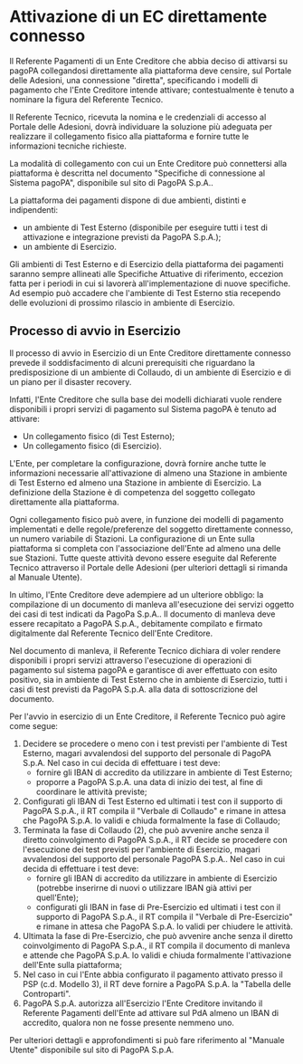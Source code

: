 Attivazione di un EC direttamente connesso
==========================================

Il Referente Pagamenti di un Ente Creditore che abbia deciso di attivarsi su pagoPA collegandosi direttamente alla piattaforma deve censire, sul Portale delle Adesioni, una connessione "diretta", specificando i modelli di pagamento che l'Ente Creditore intende attivare; contestualmente è tenuto a nominare la figura del Referente Tecnico.

Il Referente Tecnico, ricevuta la nomina e le credenziali di accesso al Portale delle Adesioni, dovrà individuare la soluzione più adeguata per realizzare il collegamento fisico alla piattaforma e fornire tutte le informazioni tecniche richieste.

La modalità di collegamento con cui un Ente Creditore può connettersi alla piattaforma è descritta nel documento "Specifiche di connessione al Sistema pagoPA", disponibile sul sito di PagoPA S.p.A..

La piattaforma dei pagamenti dispone di due ambienti, distinti e indipendenti: 

* un ambiente di Test Esterno (disponibile per eseguire tutti i test di attivazione e integrazione previsti da PagoPA S.p.A.);
* un ambiente di Esercizio.

Gli ambienti di Test Esterno e di Esercizio della piattaforma dei pagamenti saranno sempre allineati alle Specifiche Attuative di riferimento, eccezion fatta per i periodi in cui si lavorerà all'implementazione di nuove specifiche. Ad esempio può accadere che l'ambiente di Test Esterno stia recependo delle evoluzioni di prossimo rilascio in ambiente di Esercizio.

## Processo di avvio in Esercizio

Il processo di avvio in Esercizio di un Ente Creditore direttamente connesso prevede il soddisfacimento di alcuni prerequisiti che riguardano la predisposizione di un ambiente di Collaudo, di un ambiente di Esercizio e di un piano per il disaster recovery.

Infatti, l'Ente Creditore che sulla base dei modelli dichiarati vuole rendere disponibili i propri servizi di pagamento sul Sistema pagoPA è tenuto ad attivare:

* Un collegamento fisico (di Test Esterno);
* Un collegamento fisico (di Esercizio).

L'Ente, per completare la configurazione, dovrà fornire anche tutte le informazioni necessarie all'attivazione di almeno una Stazione in ambiente di Test Esterno ed almeno una Stazione in ambiente di Esercizio. La definizione della Stazione è di competenza del soggetto collegato direttamente alla piattaforma.

Ogni collegamento fisico può avere, in funzione dei modelli di pagamento implementati e delle regole/preferenze del soggetto direttamente connesso, un numero variabile di Stazioni. La configurazione di un Ente sulla piattaforma si completa con l'associazione dell'Ente ad almeno una delle sue Stazioni. Tutte queste attività devono essere eseguite dal Referente Tecnico attraverso il Portale delle Adesioni (per ulteriori dettagli si rimanda al Manuale Utente).

In ultimo, l'Ente Creditore deve adempiere ad un ulteriore obbligo: la compilazione di un documento di manleva all'esecuzione dei servizi oggetto dei casi di test indicati da PagoPa S.p.A.. Il documento di manleva deve essere recapitato a PagoPA S.p.A., debitamente compilato e firmato digitalmente dal Referente Tecnico dell'Ente Creditore.

Nel documento di manleva, il Referente Tecnico dichiara di voler rendere disponibili i propri servizi attraverso l'esecuzione di operazioni di pagamento sul sistema pagoPA e garantisce di aver effettuato con esito positivo, sia in ambiente di Test Esterno che in ambiente di Esercizio, tutti i casi di test previsti da PagoPA S.p.A. alla data di sottoscrizione del documento.

Per l'avvio in esercizio di un Ente Creditore, il Referente Tecnico può agire come segue:

1. Decidere se procedere o meno con i test previsti per l'ambiente di Test Esterno, magari avvalendosi del supporto del personale di PagoPA S.p.A. Nel caso in cui decida di effettuare i test deve:
	* fornire gli IBAN di accredito da utilizzare in ambiente di Test Esterno;
	* proporre a PagoPA S.p.A. una data di inizio dei test, al fine di coordinare le attività previste;
2. Configurati gli IBAN di Test Esterno ed ultimati i test con il supporto di PagoPA S.p.A., il RT compila il "Verbale di Collaudo" e rimane in attesa che PagoPA S.p.A. lo validi e chiuda formalmente la fase di Collaudo;
3. Terminata la fase di Collaudo (2), che può avvenire anche senza il diretto coinvolgimento di PagoPA S.p.A., il RT decide se procedere con l'esecuzione dei test previsti per l'ambiente di Esercizio, magari avvalendosi del supporto del personale PagoPA S.p.A.. Nel caso in cui decida di effettuare i test deve:
	* fornire gli IBAN di accredito da utilizzare in ambiente di Esercizio (potrebbe inserirne di nuovi o utilizzare IBAN già attivi per quell'Ente);
	* configurati gli IBAN in fase di Pre-Esercizio ed ultimati i test con il supporto di PagoPA S.p.A., il RT compila il "Verbale di Pre-Esercizio" e rimane in attesa che PagoPA S.p.A. lo validi per chiudere le attività.
4. Ultimata la fase di Pre-Esercizio, che può avvenire anche senza il diretto coinvolgimento di PagoPA S.p.A., il RT compila il documento di manleva e attende che PagoPA S.p.A. lo validi e chiuda formalmente l'attivazione dell'Ente sulla piattaforma;
5. Nel caso in cui l'Ente abbia configurato il pagamento attivato presso il PSP (c.d. Modello 3), il RT deve fornire a PagoPA S.p.A. la "Tabella delle Controparti".
6. PagoPA S.p.A. autorizza all'Esercizio l'Ente Creditore invitando il Referente Pagamenti dell'Ente ad attivare sul PdA almeno un IBAN di accredito, qualora non ne fosse presente nemmeno uno.

Per ulteriori dettagli e approfondimenti si può fare riferimento al "Manuale Utente" disponibile sul sito di PagoPA S.p.A.
